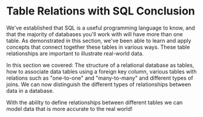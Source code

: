 # Table Relations with SQL Conclusion

We've established that SQL is a useful programming language to know, and that
the majority of databases you'll work with will have more than one table. As
demonstrated in this section, we've been able to learn and apply concepts that
connect together these tables in various ways. These table relationships are
important to illustrate real-world data.

In this section we covered: The structure of a relational database as tables,
how to associate data tables using a foreign key column, various tables with
relations such as "one-to-one" and "many-to-many" and different types of joins.
We can now distinguish the different types of relationships between data in a
database.

With the ability to define relationships between different tables we can model
data that is more accurate to the real world!